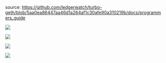 source: https://github.com/ledgerwatch/turbo-geth/blob/5aa0ea86447aa46d1a264af1c30afe90a310219b/docs/programmers_guide


![](find-anchor.png)


![](find-tip.png)


![](header-requests.png)


![](split-into-segments.png)

